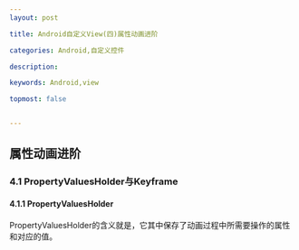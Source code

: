 ```yaml
---
layout: post

title: Android自定义View(四)属性动画进阶

categories: Android,自定义控件

description: 

keywords: Android,view

topmost: false


---
```


## 属性动画进阶 

### 4.1 PropertyValuesHolder与Keyframe

#### 4.1.1 PropertyValuesHolder

PropertyValuesHolder的含义就是，它其中保存了动画过程中所需要操作的属性和对应的值。
